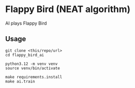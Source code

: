 # Flappy Bird (NEAT algorithm)

AI plays Flappy Bird

## Usage

```shell
git clone <this/repo/url>
cd flappy_bird_ai

python3.12 -m venv venv
source venv/bin/activate

make requirements.install
make ai.train
```
